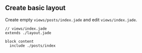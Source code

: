## Create basic layout

Create empty `views/posts/index.jade` and edit `views/index.jade`.

```slim
// views/index.jade
extends ./layout.jade

block content
  include ./posts/index
```
